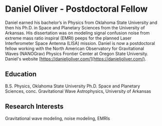 # Daniel Oliver - Postdoctoral Fellow

Daniel earned his bachelor’s in Physics from Oklahoma State University and then his Ph.D. in Space and Planetary Sciences from the University of Arkansas. His dissertation was on modeling signal confusion noise from extreme mass ratio inspiral (EMRI) peeps for the planned Laser Interferometer Space Antenna (LISA) mission. Daniel is now a postdoctoral fellow working with the North American Observatory for Gravitational Waves (NANOGrav) Physics Frontier Center at Oregon State University. Daniel's website [https://danieljoliver.com/](https://danieljoliver.com/).

## Education

B.S. Physics, Oklahoma State University
Ph.D. Space and Planetary Sciences, conc. Gravitational Wave Astrophysics, University of Arkansas

## Research Interests

Gravitational wave modeling, noise modeling, EMRIs
